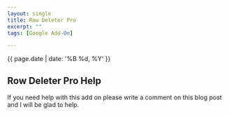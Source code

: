 ```yaml
---
layout: single
title: Row Deleter Pro
excerpt: ""
tags: [Google Add-On]

---
```

{{ page.date | date: '%B %d, %Y' }}

## Row Deleter Pro Help

If you need help with this add on please write a comment on this blog post and I will be glad to help.
